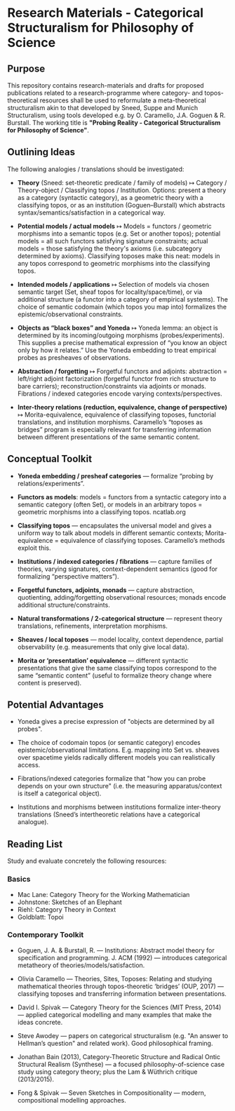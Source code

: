 # Research Materials - Categorical Structuralism for Philosophy of Science

## Purpose

This repository contains research-materials and drafts for proposed publications related to a research-programme where category- and topos-theoretical resources shall be used to reformulate a meta-theoretical structuralism akin to that developed by Sneed, Suppe and Munich Structuralism, using tools developed e.g. by O. Caramello, J.A. Goguen &amp; R. Burstall. The working title is **"Probing Reality - Categorical Structuralism for Philosophy of Science"**.


## Outlining Ideas

The following analogies / translations should be investigated:


* **Theory** (Sneed: set-theoretic predicate / family of models)
↦ Category / Theory-object / Classifying topos / Institution.
Options: present a theory as a category (syntactic category), as a geometric theory with a classifying topos, or as an institution (Goguen–Burstall) which abstracts syntax/semantics/satisfaction in a categorical way. 


* **Potential models / actual models** 
↦ Models = functors / geometric morphisms into a semantic topos (e.g. Set or another topos); potential models = all such functors satisfying signature constraints; actual models = those satisfying the theory's axioms (i.e. subcategory determined by axioms).
Classifying toposes make this neat: models in any topos correspond to geometric morphisms into the classifying topos. 


* **Intended models / applications**
↦ Selection of models via chosen semantic target (Set, sheaf topos for locality/space/time), or via additional structure (a functor into a category of empirical systems).
The choice of semantic codomain (which topos you map into) formalizes the epistemic/observational constraints.

* **Objects as “black boxes” and Yoneda** 
↦ Yoneda lemma: an object is determined by its incoming/outgoing morphisms (probes/experiments). This supplies a precise mathematical expression of “you know an object only by how it relates.” Use the Yoneda embedding to treat empirical probes as presheaves of observations.


* **Abstraction / forgetting** 
↦ Forgetful functors and adjoints: abstraction = left/right adjoint factorization (forgetful functor from rich structure to bare carriers); reconstruction/constraints via adjoints or monads. Fibrations / indexed categories encode varying contexts/perspectives. 


* **Inter-theory relations (reduction, equivalence, change of perspective)** 
↦ Morita-equivalence, equivalence of classifying toposes, functorial translations, and institution morphisms. Caramello’s “toposes as bridges” program is especially relevant for transferring information between different presentations of the same semantic content.


## Conceptual Toolkit
* **Yoneda embedding / presheaf categories** — formalize “probing by relations/experiments”.

* **Functors as models**: models = functors from a syntactic category into a semantic category (often Set), or models in an arbitrary topos = geometric morphisms into a classifying topos. 
ncatlab.org

* **Classifying topos** — encapsulates the universal model and gives a uniform way to talk about models in different semantic contexts; Morita-equivalence = equivalence of classifying toposes. Caramello’s methods exploit this. 

* **Institutions / indexed categories / fibrations** — capture families of theories, varying signatures, context-dependent semantics (good for formalizing “perspective matters”). 


* **Forgetful functors, adjoints, monads** — capture abstraction, quotienting, adding/forgetting observational resources; monads encode additional structure/constraints.

* **Natural transformations / 2-categorical structure** — represent theory translations, refinements, interpretation morphisms.

* **Sheaves / local toposes** — model locality, context dependence, partial observability (e.g. measurements that only give local data).

* **Morita or ‘presentation’ equivalence** — different syntactic presentations that give the same classifying topos correspond to the same “semantic content” (useful to formalize theory change where content is preserved).

## Potential Advantages

* Yoneda gives a precise expression of "objects are determined by all probes".

* The choice of codomain topos (or semantic category) encodes epistemic/observational limitations. E.g. mapping into Set vs. sheaves over spacetime yields radically different models you can realistically access.

* Fibrations/indexed categories formalize that "how you can probe depends on your own structure" (i.e. the measuring apparatus/context is itself a categorical object).

* Institutions and morphisms between institutions formalize inter-theory translations (Sneed’s intertheoretic relations have a categorical analogue).

## Reading List

Study and evaluate concretely the following resources:

### Basics
* Mac Lane: Category Theory for the Working Mathematician
* Johnstone: Sketches of an Elephant
* Riehl: Category Theory in Context
* Goldblatt: Topoi

### Contemporary Toolkit
* Goguen, J. A. & Burstall, R. — Institutions: Abstract model theory for specification and programming. J. ACM (1992) — introduces categorical metatheory of theories/models/satisfaction. 


* Olivia Caramello — Theories, Sites, Toposes: Relating and studying mathematical theories through topos-theoretic ‘bridges’ (OUP, 2017) — classifying toposes and transferring information between presentations. 


* David I. Spivak — Category Theory for the Sciences (MIT Press, 2014) — applied categorical modelling and many examples that make the ideas concrete.

* Steve Awodey — papers on categorical structuralism (e.g. "An answer to Hellman’s question" and related work). Good philosophical framing.

* Jonathan Bain (2013), Category-Theoretic Structure and Radical Ontic Structural Realism (Synthese) — a focused philosophy-of-science case study using category theory; plus the Lam & Wüthrich critique (2013/2015). 

* Fong & Spivak — Seven Sketches in Compositionality — modern, compositional modelling approaches.